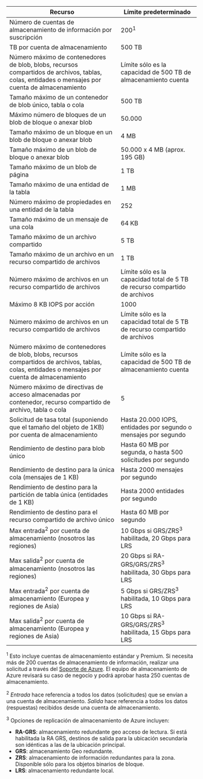 Recurso|Límite predeterminado
---|---
Número de cuentas de almacenamiento de información por suscripción|200<sup>1</sup>
TB por cuenta de almacenamiento|500 TB
Número máximo de contenedores de blob, blobs, recursos compartidos de archivos, tablas, colas, entidades o mensajes por cuenta de almacenamiento|Límite sólo es la capacidad de 500 TB de almacenamiento cuenta
Tamaño máximo de un contenedor de blob único, tabla o cola|500 TB
Máximo número de bloques de un blob de bloque o anexar blob|50.000
Tamaño máximo de un bloque en un blob de bloque o anexar blob|4 MB
Tamaño máximo de un blob de bloque o anexar blob|50.000 x 4 MB (aprox. 195 GB) 
Tamaño máximo de un blob de página |1 TB
Tamaño máximo de una entidad de la tabla|1 MB
Número máximo de propiedades en una entidad de la tabla|252
Tamaño máximo de un mensaje de una cola|64 KB
Tamaño máximo de un archivo compartido|5 TB
Tamaño máximo de un archivo en un recurso compartido de archivos|1 TB
Número máximo de archivos en un recurso compartido de archivos|Límite sólo es la capacidad total de 5 TB de recurso compartido de archivos
Máximo 8 KB IOPS por acción|1000
Número máximo de archivos en un recurso compartido de archivos|Límite sólo es la capacidad total de 5 TB de recurso compartido de archivos
Número máximo de contenedores de blob, blobs, recursos compartidos de archivos, tablas, colas, entidades o mensajes por cuenta de almacenamiento|Límite sólo es la capacidad de 500 TB de almacenamiento cuenta
Número máximo de directivas de acceso almacenadas por contenedor, recurso compartido de archivo, tabla o cola|5
Solicitud de tasa total (suponiendo que el tamaño del objeto de 1KB) por cuenta de almacenamiento|Hasta 20.000 IOPS, entidades por segundo o mensajes por segundo
Rendimiento de destino para blob único|Hasta 60 MB por segunda, o hasta 500 solicitudes por segundo
Rendimiento de destino para la única cola (mensajes de 1 KB)|Hasta 2000 mensajes por segundo
Rendimiento de destino para la partición de tabla única (entidades de 1 KB)|Hasta 2000 entidades por segundo
Rendimiento de destino para el recurso compartido de archivo único|Hasta 60 MB por segundo
Max entrada<sup>2</sup> por cuenta de almacenamiento (nosotros las regiones)|10 Gbps si GRS/ZRS<sup>3</sup> habilitada, 20 Gbps para LRS
Max salida<sup>2</sup> por cuenta de almacenamiento (nosotros las regiones)|20 Gbps si RA-GRS/GRS/ZRS<sup>3</sup> habilitada, 30 Gbps para LRS
Max entrada<sup>2</sup> por cuenta de almacenamiento (Europea y regiones de Asia)|5 Gbps si GRS/ZRS<sup>3</sup> habilitada, 10 Gbps para LRS
Max salida<sup>2</sup> por cuenta de almacenamiento (Europea y regiones de Asia)|10 Gbps si RA-GRS/GRS/ZRS<sup>3</sup> habilitada, 15 Gbps para LRS

<sup>1</sup> Esto incluye cuentas de almacenamiento estándar y Premium. Si necesita más de 200 cuentas de almacenamiento de información, realizar una solicitud a través del [Soporte de Azure](https://azure.microsoft.com/support/faq/). El equipo de almacenamiento de Azure revisará su caso de negocio y podrá aprobar hasta 250 cuentas de almacenamiento. 

<sup>2</sup> *Entrada* hace referencia a todos los datos (solicitudes) que se envían a una cuenta de almacenamiento. *Salida* hace referencia a todos los datos (respuestas) recibidos desde una cuenta de almacenamiento.  

<sup>3</sup> Opciones de replicación de almacenamiento de Azure incluyen:

- **RA-GRS**: almacenamiento redundante geo acceso de lectura. Si está habilitada la RA GRS, destinos de salida para la ubicación secundaria son idénticas a las de la ubicación principal.
- **GRS**: almacenamiento Geo redundante. 
- **ZRS**: almacenamiento de información redundantes para la zona. Disponible sólo para los objetos binarios de bloque. 
- **LRS**: almacenamiento redundante local. 

